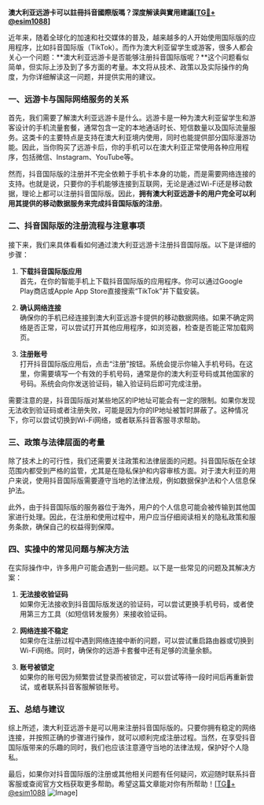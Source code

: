 **澳大利亚远游卡可以註冊抖音國際版嗎？深度解读與實用建議[[TG💪+ @esim1088](https://t.me/s/esim1088)]**

近年来，随着全球化的加速和社交媒体的普及，越来越多的人开始使用国际版的应用程序，比如抖音国际版（TikTok）。而作为澳大利亚留学生或游客，很多人都会关心一个问题：**澳大利亚远游卡是否能够注册抖音国际版呢？**这个问题看似简单，但实际上涉及到了多方面的考量。本文将从技术、政策以及实际操作的角度，为你详细解读这一问题，并提供实用的建议。

### 一、远游卡与国际网络服务的关系

首先，我们需要了解澳大利亚远游卡是什么。远游卡是一种为澳大利亚留学生和游客设计的手机流量套餐，通常包含一定的本地通话时长、短信数量以及国际流量服务。这类卡的主要特点是支持在澳大利亚境内使用，同时也能提供部分国际漫游功能。因此，当你购买了远游卡后，你的手机可以在澳大利亚正常使用各种应用程序，包括微信、Instagram、YouTube等。

然而，抖音国际版的注册并不完全依赖于手机卡本身的功能，而是需要网络连接的支持。也就是说，只要你的手机能够连接到互联网，无论是通过Wi-Fi还是移动数据，理论上都可以注册抖音国际版。因此，**拥有澳大利亚远游卡的用户完全可以利用其提供的移动数据服务来完成抖音国际版的注册**。

### 二、抖音国际版的注册流程与注意事项

接下来，我们来具体看看如何通过澳大利亚远游卡注册抖音国际版。以下是详细的步骤：

1. **下载抖音国际版应用**  
   首先，在你的智能手机上下载抖音国际版的应用程序。你可以通过Google Play商店或Apple App Store直接搜索“TikTok”并下载安装。

2. **确认网络连接**  
   确保你的手机已经连接到澳大利亚远游卡提供的移动数据网络。如果不确定网络是否正常，可以尝试打开其他应用程序，如浏览器，检查是否能正常加载网页。

3. **注册账号**  
   打开抖音国际版应用后，点击“注册”按钮。系统会提示你输入手机号码。在这里，你需要填写一个有效的手机号码，通常是你的澳大利亚号码或其他国家的号码。系统会向你发送验证码，输入验证码后即可完成注册。

需要注意的是，抖音国际版对某些地区的IP地址可能会有一定的限制。如果你发现无法收到验证码或者注册失败，可能是因为你的IP地址被暂时屏蔽了。这种情况下，你可以尝试切换到Wi-Fi网络，或者联系抖音客服寻求帮助。

### 三、政策与法律层面的考量

除了技术上的可行性，我们还需要关注政策和法律层面的问题。抖音国际版在全球范围内都受到严格的监管，尤其是在隐私保护和内容审核方面。对于澳大利亚的用户来说，使用抖音国际版需要遵守当地的法律法规，例如数据保护法和个人信息保护法。

此外，由于抖音国际版的服务器位于海外，用户的个人信息可能会被传输到其他国家进行处理。因此，在注册和使用过程中，用户应当仔细阅读相关的隐私政策和服务条款，确保自己的权益得到保障。

### 四、实操中的常见问题与解决方法

在实际操作中，许多用户可能会遇到一些问题。以下是一些常见的问题及其解决方案：

1. **无法接收验证码**  
   如果你无法接收到抖音国际版发送的验证码，可以尝试更换手机号码，或者使用第三方工具（如短信转发服务）来接收验证码。

2. **网络连接不稳定**  
   如果你在注册过程中遇到网络连接中断的问题，可以尝试重启路由器或切换到Wi-Fi网络。同时，确保你的远游卡套餐中还有足够的流量余额。

3. **账号被锁定**  
   如果你的账号因为频繁尝试登录而被锁定，可以尝试等待一段时间后再重新尝试，或者联系抖音客服解锁账号。

### 五、总结与建议

综上所述，澳大利亚远游卡是可以用来注册抖音国际版的。只要你拥有稳定的网络连接，并按照正确的步骤进行操作，就可以顺利完成注册过程。当然，在享受抖音国际版带来的乐趣的同时，我们也应该注意遵守当地的法律法规，保护好个人隐私。

最后，如果你对抖音国际版的注册或其他相关问题有任何疑问，欢迎随时联系抖音客服或查阅官方文档获取更多帮助。希望这篇文章能对你有所帮助！[[TG💪+ @esim1088](https://t.me/s/esim1088) ![Image](https://i.postimg.cc/4NQfJmqS/Snipaste-2025-05-13-00-14-12.png)]